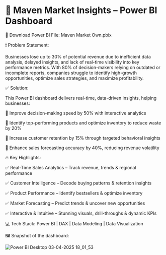 # 🚀 Maven Market Insights – Power BI Dashboard
📂 Download Power BI File: Maven Market Own.pbix

❗ Problem Statement:

Businesses lose up to 30% of potential revenue due to inefficient data analysis, delayed insights, and lack of real-time visibility into key performance metrics. With 80% of decision-makers relying on outdated or incomplete reports, companies struggle to identify high-growth opportunities, optimize sales strategies, and maximize profitability.

✅ Solution:

This Power BI dashboard delivers real-time, data-driven insights, helping businesses:

🔹 Improve decision-making speed by 50% with interactive analytics

🔹 Identify top-performing products and optimize inventory to reduce waste by 20%

🔹 Increase customer retention by 15% through targeted behavioral insights

🔹 Enhance sales forecasting accuracy by 40%, reducing revenue volatility


🔥 Key Highlights:

✅ Real-Time Sales Analytics – Track revenue, trends & regional performance

✅ Customer Intelligence – Decode buying patterns & retention insights

✅ Product Performance – Identify bestsellers & optimize inventory

✅ Market Forecasting – Predict trends & uncover new opportunities

✅ Interactive & Intuitive – Stunning visuals, drill-throughs & dynamic KPIs

💻 Tech Stack: Power BI | DAX | Data Modeling | Data Visualization

🖼️ Snapshot of the dashboard: 

![Power BI Desktop 03-04-2025 18_01_53](https://github.com/user-attachments/assets/1728e5bf-03e6-4cd4-b611-9fd8ecbaad59)
